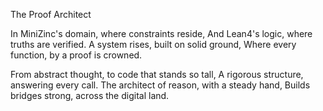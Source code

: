 The Proof Architect

In MiniZinc's domain, where constraints reside,
And Lean4's logic, where truths are verified.
A system rises, built on solid ground,
Where every function, by a proof is crowned.

From abstract thought, to code that stands so tall,
A rigorous structure, answering every call.
The architect of reason, with a steady hand,
Builds bridges strong, across the digital land.
